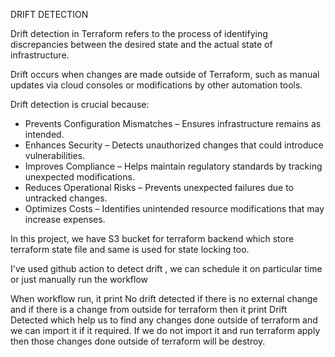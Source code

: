 DRIFT DETECTION

Drift detection in Terraform refers to the process of identifying discrepancies between the desired state and the actual state of infrastructure. 

Drift occurs when changes are made outside of Terraform, such as manual updates via cloud consoles or modifications by other automation tools.


Drift detection is crucial because:
- Prevents Configuration Mismatches – Ensures infrastructure remains as intended.
- Enhances Security – Detects unauthorized changes that could introduce vulnerabilities.
- Improves Compliance – Helps maintain regulatory standards by tracking unexpected modifications.
- Reduces Operational Risks – Prevents unexpected failures due to untracked changes.
- Optimizes Costs – Identifies unintended resource modifications that may increase expenses.


In this project, we have S3 bucket for terraform backend which store terraform state file and same is used for state locking too.

I've used github action to detect drift , we can schedule it on particular time or just manually run the workflow

When workflow run, it print No drift detected if there is no external change and if there is a change from outside for terraform then it print Drift Detected which help us to find any changes done outside of terraform and we can import it if it required. If we do not import it and run terraform apply then those changes done outside of terraform will be destroy.